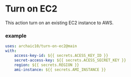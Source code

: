 # Turn on EC2
 This action turn on an existing EC2 instance to AWS.

### example
```yml
uses: archaic10/turn-on-ec2@main
with:
    access-key-id: ${{ secrets.ACESS_KEY_ID }}
    secret-access-key: ${{ secrets.ACESS_SECRET_KEY }}
    region: ${{ secrets.REGION }}
    ami-instance: ${{ secrets.AMI_INSTANCE }}   
```